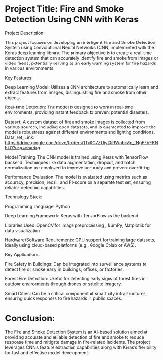 # Project Title: Fire and Smoke Detection Using CNN with Keras

Project Description:

This project focuses on developing an intelligent Fire and Smoke Detection System using Convolutional Neural Networks (CNN) implemented with the Keras deep learning library. The primary objective is to create a real-time detection system that can accurately identify fire and smoke from images or video feeds, potentially serving as an early warning system for fire hazards in various environments.

Key Features:

Deep Learning Model: Utilizes a CNN architecture to automatically learn and extract features from images, distinguishing fire and smoke from other objects.

Real-time Detection: The model is designed to work in real-time environments, providing instant feedback to prevent potential disasters.

Dataset: A custom dataset of fire and smoke images is collected from various sources, including open datasets, and is augmented to improve the model's robustness against different environments and lighting conditions. 
Data_set_Link: https://drive.google.com/drive/folders/1Tx0C7ZUiyt0iRWnbrMp_tNgFZbFKNhLR?usp=sharing

Model Training: The CNN model is trained using Keras with TensorFlow backend. Techniques like data augmentation, dropout, and batch normalization are employed to improve accuracy and prevent overfitting.

Performance Evaluation: The model is evaluated using metrics such as accuracy, precision, recall, and F1-score on a separate test set, ensuring reliable detection capabilities.


Technology Stack:

Programming Language: Python

Deep Learning Framework: Keras with TensorFlow as the backend

Libraries Used: OpenCV for image preprocessing , NumPy, Matplotlib for data visualization

Hardware/Software Requirements: GPU support for training large datasets, ideally using cloud-based platforms (e.g., Google Colab or AWS).


Key Applications:

Fire Safety in Buildings: Can be integrated into surveillance systems to detect fire or smoke early in buildings, offices, or factories.

Forest Fire Detection: Useful for detecting early signs of forest fires in outdoor environments through drones or satellite imagery.

Smart Cities: Can be a critical component of smart city infrastructures, ensuring quick responses to fire hazards in public spaces.


# Conclusion:

The Fire and Smoke Detection System is an AI-based solution aimed at providing accurate and reliable detection of fire and smoke to reduce response time and mitigate damage in fire-related incidents. The project leverages CNN's feature extraction capabilities along with Keras’s flexibility for fast and effective model development.



